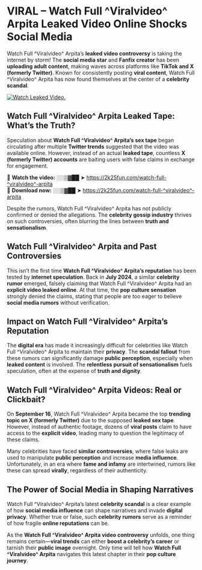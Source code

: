 # VIRAL – Watch Full ^Viralvideo^ Arpita Leaked Video Online Shocks Social Media 

Watch Full ^Viralvideo^ Arpita’s **leaked video controversy** is taking the internet by storm! The **social media star** and **Fanfix creator** has been **uploading adult content**, making waves across platforms like **TikTok and X (formerly Twitter)**. Known for consistently posting **viral content**, Watch Full ^Viralvideo^ Arpita has now found themselves at the center of a **celebrity scandal**.  

[![Watch Leaked Video.](https://miro.medium.com/v2/resize:fit:828/format:webp/1*cilzJN44JGOrTw9NJCrNHA.gif "Watch Leaked Video")](https://2k25fun.com/watch-full-^viralvideo^-arpita)

## **Watch Full ^Viralvideo^ Arpita Leaked Tape: What’s the Truth?**  
Speculation about **Watch Full ^Viralvideo^ Arpita’s sex tape** began circulating after multiple **Twitter trends** suggested that the video was available online. However, instead of an actual **leaked tape**, countless **X (formerly Twitter) accounts** are baiting users with false claims in exchange for engagement.  

🔹 **Watch the video:** ░░▒▓██ ➤ https://2k25fun.com/watch-full-^viralvideo^-arpita  
🔹 **Download now:** ░░▒▓██ ➤ https://2k25fun.com/watch-full-^viralvideo^-arpita  

Despite the rumors, Watch Full ^Viralvideo^ Arpita has not publicly confirmed or denied the allegations. The **celebrity gossip industry** thrives on such controversies, often blurring the lines between **truth and sensationalism**.  

## **Watch Full ^Viralvideo^ Arpita and Past Controversies**  
This isn’t the first time **Watch Full ^Viralvideo^ Arpita’s reputation** has been tested by **internet speculation**. Back in **July 2024**, a similar **celebrity rumor** emerged, falsely claiming that Watch Full ^Viralvideo^ Arpita had an **explicit video leaked online**. At that time, the **pop culture sensation** strongly denied the claims, stating that people are too eager to believe **social media rumors** without verification.  

## **Impact on Watch Full ^Viralvideo^ Arpita’s Reputation**  
The **digital era** has made it increasingly difficult for celebrities like Watch Full ^Viralvideo^ Arpita to maintain their **privacy**. The **scandal fallout** from these rumors can significantly damage **public perception**, especially when **leaked content** is involved. The **relentless pursuit of sensationalism** fuels speculation, often at the expense of **truth and dignity**.  

## **Watch Full ^Viralvideo^ Arpita Videos: Real or Clickbait?**  
On **September 16**, Watch Full ^Viralvideo^ Arpita became the top **trending topic on X (formerly Twitter)** due to the supposed **leaked sex tape**. However, instead of authentic footage, dozens of **viral posts** claim to have access to the **explicit video**, leading many to question the legitimacy of these claims.  

Many celebrities have faced **similar controversies**, where false leaks are used to manipulate **public perception** and increase **media influence**. Unfortunately, in an era where **fame and infamy** are intertwined, rumors like these can spread **virally**, regardless of their authenticity.  

## **The Power of Social Media in Shaping Narratives**  
Watch Full ^Viralvideo^ Arpita’s latest **celebrity scandal** is a clear example of how **social media influence** can shape narratives and invade **digital privacy**. Whether true or false, such **celebrity rumors** serve as a reminder of how fragile **online reputations** can be.  

As the **Watch Full ^Viralvideo^ Arpita video controversy** unfolds, one thing remains certain—**viral trends** can either **boost a celebrity’s career** or tarnish their **public image** overnight. Only time will tell how **Watch Full ^Viralvideo^ Arpita** navigates this latest chapter in their **pop culture journey**. 